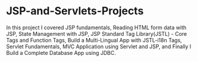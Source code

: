 # JSP-and-Servlets-Projects
In this project I covered JSP fundamentals, Reading HTML form data with JSP, State Management with JSP, JSP Standard Tag Library(JSTL) - Core Tags and Function Tags, Build a Multi-Lingual App with JSTL-i18n Tags, Servlet Fundamentals, MVC Application using Servlet and JSP, and Finally I Build a Complete Database App using JDBC.
